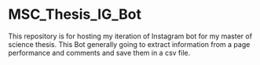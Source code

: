 # MSC_Thesis_IG_Bot
This repository is for hosting my iteration of Instagram bot for my master of science thesis. This Bot generally going to extract information from a page performance and comments and save them in a csv file.
